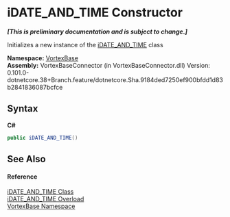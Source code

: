 # iDATE_AND_TIME Constructor 
 _**\[This is preliminary documentation and is subject to change.\]**_

Initializes a new instance of the <a href="T_VortexBase_iDATE_AND_TIME.md">iDATE_AND_TIME</a> class

**Namespace:**&nbsp;<a href="N_VortexBase.md">VortexBase</a><br />**Assembly:**&nbsp;VortexBaseConnector (in VortexBaseConnector.dll) Version: 0.101.0-dotnetcore.38+Branch.feature/dotnetcore.Sha.9184ded7250ef900bfdd1d83b2841836087bcfce

## Syntax

**C#**<br />
``` C#
public iDATE_AND_TIME()
```


## See Also


#### Reference
<a href="T_VortexBase_iDATE_AND_TIME.md">iDATE_AND_TIME Class</a><br /><a href="Overload_VortexBase_iDATE_AND_TIME__ctor.md">iDATE_AND_TIME Overload</a><br /><a href="N_VortexBase.md">VortexBase Namespace</a><br />